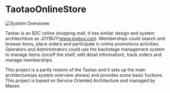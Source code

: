 # TaotaoOnlineStore
![System Overaview](https://github.com/zhsh0429/TaotaoOnlineStore/blob/master/Documents/Project%20Diagram.png?raw=true "System Overview")


Taotao is an B2C online shopping mall, it has similar design and system architechture as JOYBUY(www.joybuy.con). Memberships could search and browse items, place orders and participate in online promotions activities. Operators and Administrators could use the backstage management system to manage items (on/off the shelf, edit detail information), track orders and manage memberships.

This project is a partly restore of the Taotao and it sets up the main architecture(as system overview shows) and provides some basic fuctions. This project is based on Service Oriented Architecture and managed by Maven.



